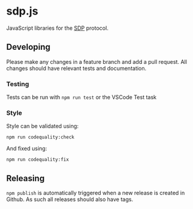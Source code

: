 # sdp.js

JavaScript libraries for the [SDP](https://github.com/overmindtech/sdp) protocol.

## Developing

Please make any changes in a feature branch and add a pull request. All changes should have relevant tests and documentation.

### Testing

Tests can be run with `npm run test` or the VSCode Test task

### Style

Style can be validated using:

```
npm run codequality:check
```

And fixed using:

```
npm run codequality:fix
```

## Releasing

`npm publish` is automatically triggered when a new release is created in Github. As such all releases should also have tags.
